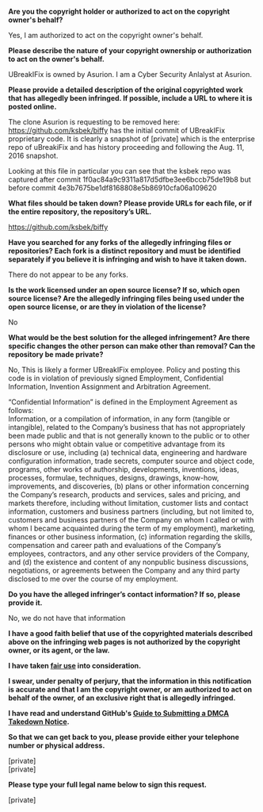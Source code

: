 **Are you the copyright holder or authorized to act on the copyright owner's behalf?**

Yes, I am authorized to act on the copyright owner's behalf.

**Please describe the nature of your copyright ownership or authorization to act on the owner's behalf.**

UBreakIFix is owned by Asurion. I am a Cyber Security Anlalyst at Asurion.

**Please provide a detailed description of the original copyrighted work that has allegedly been infringed. If possible, include a URL to where it is posted online.**

The clone Asurion is requesting to be removed here: https://github.com/ksbek/biffy has the initial commit of UBreakIFix proprietary code. It is clearly a snapshot of [private] which is the enterprise repo of uBreakiFix and has history proceeding and following the Aug. 11, 2016 snapshot.

Looking at this file in particular you can see that the ksbek repo was captured after commit 1f0ac84a9c9311a817d5dfbe3ee6bccb75de19b8 but before commit 4e3b7675be1df8168808e5b86910cfa06a109620

**What files should be taken down? Please provide URLs for each file, or if the entire repository, the repository’s URL.**

https://github.com/ksbek/biffy

**Have you searched for any forks of the allegedly infringing files or repositories? Each fork is a distinct repository and must be identified separately if you believe it is infringing and wish to have it taken down.**

There do not appear to be any forks.

**Is the work licensed under an open source license? If so, which open source license? Are the allegedly infringing files being used under the open source license, or are they in violation of the license?**

No

**What would be the best solution for the alleged infringement? Are there specific changes the other person can make other than removal? Can the repository be made private?**

No, This is likely a former UBreakIFix employee. Policy and posting this code is in violation of previously signed Employment, Confidential Information, Invention Assignment and Arbitration Agreement.

“Confidential Information” is defined in the Employment Agreement as follows:  
Information, or a compilation of information, in any form (tangible or intangible), related to the Company’s business that has not appropriately been made public and that is not generally known to the public or to other persons who might obtain value or competitive advantage from its disclosure or use, including (a) technical data, engineering and hardware configuration information, trade secrets, computer source and object code, programs, other works of authorship, developments, inventions, ideas, processes, formulae, techniques, designs, drawings, know-how, improvements, and discoveries, (b) plans or other information concerning the Company’s research, products and services, sales and pricing, and markets therefore, including without limitation, customer lists and contact information, customers and business partners (including, but not limited to, customers and business partners of the Company on whom I called or with whom I became acquainted during the term of my employment), marketing, finances or other business information, (c) information regarding the skills, compensation and career path and evaluations of the Company’s employees, contractors, and any other service providers of the Company, and (d) the existence and content of any nonpublic business discussions, negotiations, or agreements between the Company and any third party disclosed to me over the course of my employment.

**Do you have the alleged infringer’s contact information? If so, please provide it.**

No, we do not have that information

**I have a good faith belief that use of the copyrighted materials described above on the infringing web pages is not authorized by the copyright owner, or its agent, or the law.**

**I have taken <a href="https://www.lumendatabase.org/topics/22">fair use</a> into consideration.**

**I swear, under penalty of perjury, that the information in this notification is accurate and that I am the copyright owner, or am authorized to act on behalf of the owner, of an exclusive right that is allegedly infringed.**

**I have read and understand GitHub's <a href="https://docs.github.com/articles/guide-to-submitting-a-dmca-takedown-notice/">Guide to Submitting a DMCA Takedown Notice</a>.**

**So that we can get back to you, please provide either your telephone number or physical address.**

[private]   
[private]

**Please type your full legal name below to sign this request.**

[private]

